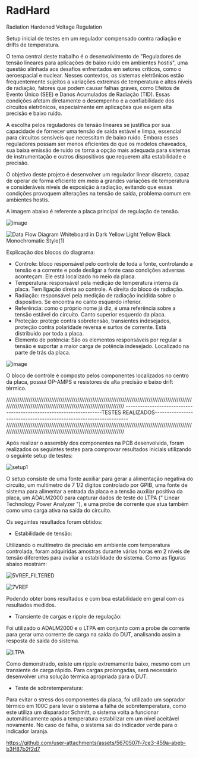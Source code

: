 # RadHard
Radiation Hardened Voltage Regulation

Setup inicial de testes em um regulador compensado contra radiação e drifts de temperatura.


O tema central deste trabalho é o desenvolvimento de "Reguladores de tensão lineares para aplicações de baixo ruído em ambientes hostis", uma questão alinhada aos desafios enfrentados em setores críticos, como o aeroespacial e nuclear. Nesses contextos, os sistemas eletrônicos estão frequentemente sujeitos a variações extremas de temperatura e altos níveis de radiação, fatores que podem causar falhas graves, como Efeitos de Evento Único (SEE) e Danos Acumulados de Radiação (TID). Essas condições afetam diretamente o desempenho e a confiabilidade dos circuitos eletrônicos, especialmente em aplicações que exigem alta precisão e baixo ruído.

A escolha pelos reguladores de tensão lineares se justifica por sua capacidade de fornecer uma tensão de saída estável e limpa, essencial para circuitos sensíveis que necessitam de baixo ruído. Embora esses reguladores possam ser menos eficientes do que os modelos chaveados, sua baixa emissão de ruído os torna a opção mais adequada para sistemas de instrumentação e outros dispositivos que requerem alta estabilidade e precisão.

O objetivo deste projeto é desenvolver um regulador linear discreto, capaz de operar de forma eficiente em meio a grandes variações de temperatura e consideráveis níveis de exposição à radiação, evitando que essas condições provoquem alterações na tensão de saída, problema comum em ambientes hostis.

A imagem abaixo é referente a placa principal de regulação de tensão.

![image](https://github.com/user-attachments/assets/e2b72cf6-8983-45f0-b046-af1138b04d5f)


![Data Flow Diagram Whiteboard in Dark Yellow Light Yellow Black Monochromatic Style(1)](https://github.com/user-attachments/assets/883d16f3-e689-430b-ab6b-6cb6f3af1566)

Explicação dos blocos do diagrama: 

* Controle: bloco responsável pelo controle de toda a fonte, controlando a tensão e a corrente e pode desligar a fonte caso condições adversas aconteçam. Ele está localizado no meio da placa. 
* Temperatura: responsável pela medição de temperatura interna da placa. Tem ligação direta ao controle. A direita do bloco de radiação.
* Radiação: responsável pela medição de radiação incidida sobre o dispositivo. Se encontra no canto esquerdo inferior. 
* Referência: como o próprio nome já diz, é uma referência sobre a tensão estável do circuito. Canto superior esquerdo da placa.
* Proteção: protege contra sobretensão, transientes indesejados, proteção contra polaridade reversa e surtos de corrente. Está distribuído por toda a placa.
* Elemento de potência: São os elementos responsáveis por regular a tensão e suportar a maior carga de potência indesejado. Localizado na parte de trás da placa.
  

![image](https://github.com/user-attachments/assets/c19b874c-f62a-4827-9e94-80df92e2e3cd)

O bloco de controle é composto pelos componentes localizados no centro da placa, possui OP-AMPS e resistores de alta precisão e baixo drift térmico. 


//////////////////////////////////////////////////////////////////////////////////////////////////////////////////////////////////////////////////////////////////
--------------------------------------------------------------------TESTES REALIZADOS-------------------------------------------------------------------
//////////////////////////////////////////////////////////////////////////////////////////////////////////////////////////////////////////////////////////////////

Após realizar o assembly dos componentes na PCB desenvolvida, foram realizados os seguintes testes para comprovar resultados iniciais utilizando o seguinte setup de testes:

![setup1](https://github.com/user-attachments/assets/08be0187-4fce-4f1a-8255-98aae0f4d7f4)

O setup consiste de uma fonte auxiliar para gerar a alimentação negativa do circuito, um multímetro de 7 1/2 dígitos controlado por GPIB, uma fonte de sistema para alimentar a entrada da placa e a tensão auxiliar positiva da placa, um ADALM2000 para capturar dados de teste do LTPA (" Linear Technology Power Analyzer "), e uma probe de corrente que atua também como uma carga ativa na saída do circuito.  

Os seguintes resultados foram obtidos:



* Estabilidade de tensão:

Utilizando o multímetro de precisão em ambiente com temperatura controlada, foram adquiridas amostras durante várias horas em 2 níveis de tensão diferentes para avaliar a estabilidade do sistema. Como as figuras abaixo mostram:

![5VREF_FILTERED](https://github.com/user-attachments/assets/544fc1a5-6766-47e7-929a-59f9fc9ad20f)

![7VREF](https://github.com/user-attachments/assets/a26da9bb-9924-48d7-8d9b-592d5d91f5cf)

Podendo obter bons resultados e com boa estabilidade em geral com os resultados medidos. 



* Transiente de cargas e ripple de regulação:

Foi utilizado o ADALM2000 e o LTPA em conjunto com a probe de corrente para gerar uma corrente de carga na saída do DUT, analisando assim a resposta de saída do sistema.

![LTPA](https://github.com/user-attachments/assets/cfe52348-baca-4fcd-94f6-77a695e5d6dc)

Como demonstrado, existe um ripple extremamente baixo, mesmo com um transiente de carga rápido. Para cargas prolongadas, será necessário desenvolver uma solução térmica apropriada para o DUT.



* Teste de sobretemperatura:

Para evitar o stress dos componentes da placa, foi utilizado um soprador térmico em 100C para levar o sistema a falha de sobretemperatura, como este utiliza um disparador Schmitt, o sistema volta a funcionar automáticamente após a temperatura estabilizar em um nível aceitável novamente. No caso de falha, o sistema sai do indicador verde para o indicador laranja. 

https://github.com/user-attachments/assets/5670507f-7ce3-459a-abeb-b3ff87b2f2d7

